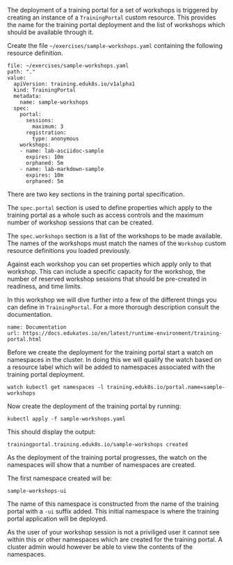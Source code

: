 The deployment of a training portal for a set of workshops is triggered by creating an instance of a `TrainingPortal` custom resource. This provides the name for the training portal deployment and the list of workshops which should be available through it.

Create the file `~/exercises/sample-workshops.yaml` containing the following resource definition.

```editor:insert-value-into-yaml
file: ~/exercises/sample-workshops.yaml
path: "."
value:
  apiVersion: training.eduk8s.io/v1alpha1
  kind: TrainingPortal
  metadata:
    name: sample-workshops
  spec:
    portal:
      sessions:
        maximum: 3
      registration:
        type: anonymous
    workshops:
    - name: lab-asciidoc-sample
      expires: 10m
      orphaned: 5m
    - name: lab-markdown-sample
      expires: 10m
      orphaned: 5m
```

There are two key sections in the training portal specification.

The `spec.portal` section is used to define properties which apply to the training portal as a whole such as access controls and the maximum number of workshop sessions that can be created.

The `spec.workshops` section is a list of the workshops to be made available. The names of the workshops must match the names of the `Workshop` custom resource definitions you loaded previously.

Against each workshop you can set properties which apply only to that workshop. This can include a specific capacity for the workshop, the number of reserved workshop sessions that should be pre-created in readiness, and time limits.

In this workshop we will dive further into a few of the different things you can define in `TrainingPortal`. For a more thorough description consult the documentation.

```dashboard:reload-dashboard
name: Documentation
url: https://docs.edukates.io/en/latest/runtime-environment/training-portal.html
```

Before we create the deployment for the training portal start a watch on namespaces in the cluster. In doing this we will qualify the watch based on a resource label which will be added to namespaces associated with the training portal deployment.

```execute-2
watch kubectl get namespaces -l training.eduk8s.io/portal.name=sample-workshops
```

Now create the deployment of the training portal by running:

```execute
kubectl apply -f sample-workshops.yaml
```

This should display the output:

```
trainingportal.training.eduk8s.io/sample-workshops created
```

As the deployment of the training portal progresses, the watch on the namespaces will show that a number of namespaces are created.

The first namespace created will be:

```
sample-workshops-ui
```

The name of this namespace is constructed from the name of the training portal with a `-ui` suffix added. This initial namespace is where the training portal application will be deployed.

As the user of your workshop session is not a priviliged user it cannot see within this or other namespaces which are created for the training portal. A cluster admin would however be able to view the contents of the namespaces.
